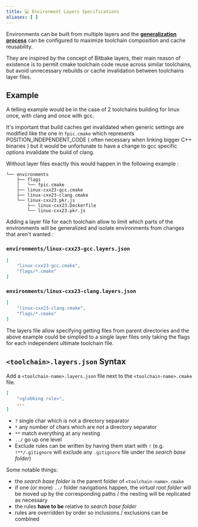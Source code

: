 ```yaml
---
title: 💻 Environment Layers Specifications
aliases: [ ]
---
```


Environments can be built from multiple layers and the [**generalization process**](./0400-environments.md) can be configured to maximize toolchain composition and cache reusability.

They are inspired by the concept of Bitbake layers, their main reason of existence is to permit cmake toolchain code reuse across similar toolchains, but avoid unnecessary rebuilds or cache invalidation between toolchains layer files. 

## Example 
A telling example would be in the case of 2 toolchains building for linux once, with clang and once with gcc.

It's important that build caches get invalidated when generic settings are modified like the one in `fpic.cmake` which represents POSITION_INDEPENDENT_CODE ( often necessary when linking bigger C++ binaries ) but it would be unfortunate to have a change to gcc specific options invalidate the build of clang.

Without layer files exactly this would happen in the following example : 
```
└── environments
    ├── flags
    │   └── fpic.cmake
    ├── linux-cxx23-gcc.cmake
    ├── linux-cxx23-clang.cmake
    └── linux-cxx23.pkr.js
        ├── linux-cxx23.Dockerfile
        └── linux-cxx23.pkr.js
```

Adding a layer file for each toolchain allow to limit which parts of the environments will be generalized and isolate environments from changes that aren't wanted : 

### `environments/linux-cxx23-gcc.layers.json`
```json
[
    "linux-cxx23-gcc.cmake",
    "flags/*.cmake"
]
```
### `environments/linux-cxx23-clang.layers.json`
```json
[
    "linux-cxx23-clang.cmake",
    "flags/*.cmake"
]
```

The layers file allow specifying getting files from parent directories and the above example could be simplied to a single layer files only taking the flags for each independent ultimate toolchain file.


## `<toolchain>.layers.json` Syntax
Add a `<toolchain-name>.layers.json` file next to the `<toolchain-name>.cmake` file.

```json
[
    "<globbing rule>",
    ...
]
```

- `?` single char which is not a directory separator
- `*` any number of chars which are not a directory separator
- `**` match everything at any nesting
- `../` go up one level
- Exclude rules can be written by having them start with `!` (e.g. `!**/.gitignore` will exclude any `.gitignore` file under the *search base folder*)

Some notable things:
- the *search base folder* is the parent folder of `<toolchain-name>.cmake`
- if one (or more) `../` folder navigations happen, the *virtual root folder* will be moved up by the corresponding paths / the nesting will be replicated as necessary
- the rules **have to be** relative to *search base folder*
- rules are overridden by order so inclusions / exclusions can be combined

